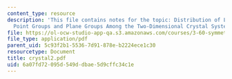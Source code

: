 ```yaml
---
content_type: resource
description: 'This file contains notes for the topic: Distribution of Lattice Types,
  Point Groups and Plane Groups Among the Two-Dimensional Crystal Systems.'
file: https://ol-ocw-studio-app-qa.s3.amazonaws.com/courses/3-60-symmetry-structure-and-tensor-properties-of-materials-fall-2005/6a07fd72095d549ddbae5d9cffc34c1e_crystal2.pdf
file_type: application/pdf
parent_uid: 5c93f2b1-5536-7d91-878e-b2224ece1c30
resourcetype: Document
title: crystal2.pdf
uid: 6a07fd72-095d-549d-dbae-5d9cffc34c1e
---
```

